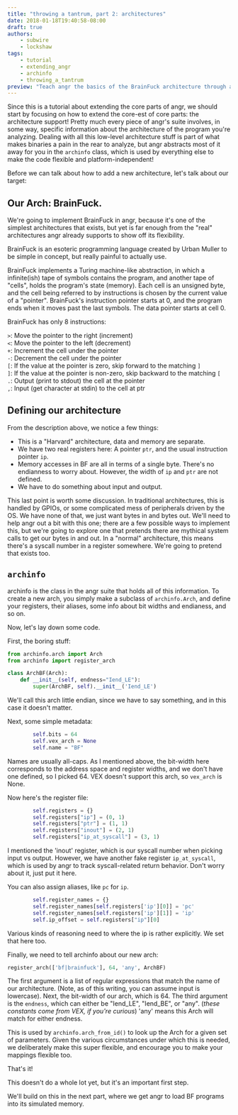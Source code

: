 ```yaml
---
title: "throwing a tantrum, part 2: architectures"
date: 2018-01-18T19:40:58-08:00
draft: true
authors:
    - subwire
    - lockshaw
tags:
    - tutorial
    - extending_angr
    - archinfo
    - throwing_a_tantrum
preview: "Teach angr the basics of the BrainFuck architecture through archinfo"
---
```


Since this is a tutorial about extending the core parts of angr, we should start by focusing on how to extend the core-est of core parts: the architecture support!
Pretty much every piece of angr's suite involves, in some way, specific information about the architecture of the program you're analyzing.  Dealing with all this low-level architecture stuff is part of what makes binaries a pain in the rear to analyze, but angr abstracts most of it away for you in the `archinfo` class, which is used by everything else to make the code flexible and platform-independent!

Before we can talk about how to add a new architecture, let's talk about our target:

## Our Arch: BrainFuck.

We're going to implement BrainFuck in angr, because it's one of the simplest architectures that exists, but yet is far enough from the "real" architectures angr already supports to show off its flexibility.

BrainFuck is an esoteric programming language created by Urban Muller to be simple in concept, but really painful to actually use.

BrainFuck implements a Turing machine-like abstraction, in which a infinite(ish) tape of symbols contains the program, and another tape of "cells", holds the program's state (memory).
Each cell is an unsigned byte, and the cell being referred to by instructions is chosen by the current value of a "pointer".
BrainFuck's instruction pointer starts at 0, and the program ends when it moves past the last symbols.
The data pointer starts at cell 0.

BrainFuck has only 8 instructions:

`>`: Move the pointer to the right (increment)<br>
`<`: Move the pointer to the left (decrement)<br>
`+`: Increment the cell under the pointer<br>
`-`: Decrement the cell under the pointer<br>
`[`: If the value at the pointer is zero, skip forward to the matching `]`<br>
`]`: If the value at the pointer is non-zero, skip backward to the matching `[`<br>
`.`: Output (print to stdout) the cell at the pointer<br>
`,`: Input (get character at stdin) to the cell at ptr<br>

## Defining our architecture

From the description above, we notice a few things:

- This is a "Harvard" architecture, data and memory are separate.
- We have two real registers here: A pointer `ptr`, and the usual instruction pointer `ip`.
- Memory accesses in BF are all in terms of a single byte.  There's no endianness to worry about.  However, the width of `ip` and `ptr` are not defined.
- We have to do something about input and output.

This last point is worth some discussion.
In traditional architectures, this is handled by GPIOs, or some complicated mess of peripherals driven by the OS.  We have none of that, we just want bytes in and bytes out.  We'll need to help angr out a bit with this one; there are a few possible ways to implement this, but we're going to explore one that pretends there are mythical system calls to get our bytes in and out.  In a "normal" architecture, this means there's a syscall number in a register somewhere.  We're going to pretend that exists too.

## `archinfo`

archinfo is the class in the angr suite that holds all of this information.
To create a new arch, you simply make a subclass of `archinfo.Arch`, and define your registers, their aliases, some info about bit widths and endianess, and so on.

Now, let's lay down some code.

First, the boring stuff:

```python
from archinfo.arch import Arch
from archinfo import register_arch

class ArchBF(Arch):
    def __init__(self, endness="Iend_LE"):
        super(ArchBF, self).__init__('Iend_LE')
```
We'll call this arch little endian, since we have to say something, and in this case it doesn't matter.

Next, some simple metadata:
```python
        self.bits = 64
        self.vex_arch = None
        self.name = "BF"
```

Names are usually all-caps.  As I mentioned above, the bit-width here corresponds to the address space and register widths, and we don't have one defined, so I picked 64.
VEX doesn't support this arch, so `vex_arch` is None.

Now here's the register file:

```python
        self.registers = {}
        self.registers["ip"] = (0, 1)
        self.registers["ptr"] = (1, 1)
        self.registers["inout"] = (2, 1)
        self.registers["ip_at_syscall"] = (3, 1)
```
I mentioned the 'inout' register, which is our syscall number when picking input vs output.
However, we have another fake register `ip_at_syscall`, which is used by angr to track syscall-related return behavior.  Don't worry about it, just put it here.

You can also assign aliases, like `pc` for `ip`.
```python
        self.register_names = {}
        self.register_names[self.registers['ip'][0]] = 'pc'
        self.register_names[self.registers['ip'][1]] = 'ip'
        self.ip_offset = self.registers["ip"][0]
```

Various kinds of reasoning need to where the ip is rather explicitly.  We set that here too.

Finally, we need to tell archinfo about our new arch:

```python
register_arch(['bf|brainfuck'], 64, 'any', ArchBF)
```
The first argument is a list of regular expressions that match the name of our architecture.  (Note, as of this writing, you can assume input is lowercase).  Next, the bit-width of our arch, which is 64.
The third argument is the `endness`, which can either be "Iend_LE", "Iend_BE", or "any".  (_these constants come from VEX, if you're curious_) 'any' means this Arch will match for either endness.

This is used by `archinfo.arch_from_id()` to look up the Arch for a given set of parameters.  Given the various circumstances under which this is needed, we deliberately make this super flexible, and encourage you to make your mappings flexible too.

That's it!

This doesn't do a whole lot yet, but it's an important first step.

We'll build on this in the next part, where we get angr to load BF programs into its simulated memory.
